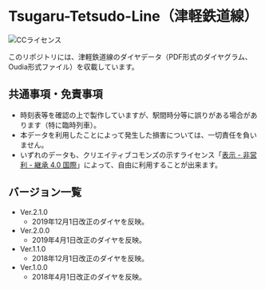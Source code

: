 # Tsugaru-Tetsudo-Line（津軽鉄道線）
![CCライセンス](https://i.creativecommons.org/l/by-nc-sa/4.0/88x31.png)

このリポジトリには、津軽鉄道線のダイヤデータ（PDF形式のダイヤグラム、Oudia形式ファイル）を収載しています。

## 共通事項・免責事項
- 時刻表等を確認の上で製作していますが、駅間時分等に誤りがある場合があります（特に臨時列車）。
- 本データを利用したことによって発生した損害については、一切責任を負いません。
- いずれのデータも、クリエイティブコモンズの示すライセンス「[表示 - 非営利 - 継承 4.0 国際](https://creativecommons.org/licenses/by-nc-sa/4.0/deed.ja)」によって、自由に利用することが出来ます。

## バージョン一覧
- Ver.2.1.0
  - 2019年12月1日改正のダイヤを反映。
- Ver.2.0.0
  - 2019年4月1日改正のダイヤを反映。
- Ver.1.1.0
  - 2018年12月1日改正のダイヤを反映。
- Ver.1.0.0
  - 2018年4月1日改正のダイヤを反映。
